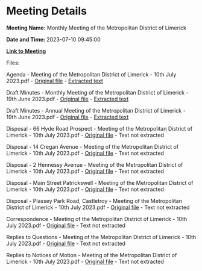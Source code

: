 # Meeting Details

**Meeting Name:** Monthly Meeting of the Metropolitan District of Limerick

**Date and Time:** 2023-07-10 09:45:00

**[Link to Meeting](https://www.limerick.ie/council/whats-on/monthly-meeting-of-the-metropolitan-district-of-limerick-4)**

Files: 

Agenda - Meeting of the Metropolitan District of Limerick - 10th July 2023.pdf - [Original file](https://www.limerick.ie/sites/default/files/media/documents/2023-07/00-Agenda-Meeting-of-the-Metropolitan-District-of-Limerick-10th-July-2023.pdf) - [Extracted text](./Agenda%20-%20Meeting%20of%20the%20Metropolitan%20District%20of%20Limerick%20-%2010th%20July%202023.md)

Draft Minutes - Monthly Meeting of the Metropolitan District of Limerick - 19th June 2023.pdf - [Original file](https://www.limerick.ie/sites/default/files/media/documents/2023-07/01-a-Draft-Minutes-Meeting-of-the-Metropolitan-District-of-Limerick-19th-June-2023.pdf) - [Extracted text](./Draft%20Minutes%20-%20Monthly%20Meeting%20of%20the%20Metropolitan%20District%20of%20Limerick%20-%2019th%20June%202023.md)

Draft Minutes - Annual Meeting of the Metropolitan District of Limerick - 19th June 2023.pdf - [Original file](https://www.limerick.ie/sites/default/files/media/documents/2023-07/01-b-Draft-Minutes-Annual-Meeting-of-the-Metropolitan-District-of-Limerick-19th-June-2023.pdf) - [Extracted text](./Draft%20Minutes%20-%20Annual%20Meeting%20of%20the%20Metropolitan%20District%20of%20Limerick%20-%2019th%20June%202023.md)

Disposal - 66 Hyde Road Prospect - Meeting of the Metropolitan District of Limerick - 10th July 2023.pdf - [Original file](https://www.limerick.ie/sites/default/files/media/documents/2023-07/03-a-Disposal-66-Hyde-Road-Prospect-Meeting-of-the-Metropolitan-District-of-Limerick-10th-July-2023.pdf) - Text not extracted

Disposal - 14 Cregan Avenue - Meeting of the Metropolitan District of Limerick - 10th July 2023.pdf - [Original file](https://www.limerick.ie/sites/default/files/media/documents/2023-07/03-b-Disposal-14-Cregan-Avenue-Meeting-of-the-Metropolitan-District-of-Limerick-10th-July-2023.pdf) - Text not extracted

Disposal - 2 Hennessy Avenue - Meeting of the Metropolitan District of Limerick - 10th July 2023.pdf - [Original file](https://www.limerick.ie/sites/default/files/media/documents/2023-07/03-c-Disposal-2-Hennessy-Avenue-Meeting-of-the-Metropolitan-District-of-Limerick-10th-July-2023.pdf) - Text not extracted

Disposal - Main Street Patrickswell - Meeting of the Metropolitan District of Limerick - 10th July 2023.pdf - [Original file](https://www.limerick.ie/sites/default/files/media/documents/2023-07/03-d-Disposal-Main-Street-Patrickswell-Meeting-of-the-Metropolitan-District-of-Limerick-10th-July-2023.pdf) - Text not extracted

Disposal - Plassey Park Road, Castletroy - Meeting of the Metropolitan District of Limerick - 10th July 2023.pdf - [Original file](https://www.limerick.ie/sites/default/files/media/documents/2023-07/03-e-Disposal-Plassey-Park-Road-Castletroy-Meeting-of-the-Metropolitan-District-of-Limerick-10th-July-2023.pdf) - Text not extracted

Correspondence - Meeting of the Metropolitan District of Limerick - 10th July 2023.pdf - [Original file](https://www.limerick.ie/sites/default/files/media/documents/2023-07/26-Correspondence-Meeting-of-the-Metropolitan-District-of-Limerick-10th-July-2023.pdf) - Text not extracted

Replies to Questions - Meeting of the Metropolitan District of Limerick - 10th July 2023.pdf - [Original file](https://www.limerick.ie/sites/default/files/media/documents/2023-07/Replies-to-Questions-Meeting-of-the-Metropolitan-District-of-Limerick-10th-July-2023.pdf) - Text not extracted

Replies to Notices of Motion - Meeting of the Metropolitan District of Limerick - 10th July 2023.pdf - [Original file](https://www.limerick.ie/sites/default/files/media/documents/2023-07/Replies-to-Notices-of-Motion-Meeting-of-the-Metropolitan-District-of-Limerick-10th-July-2023.pdf) - Text not extracted

